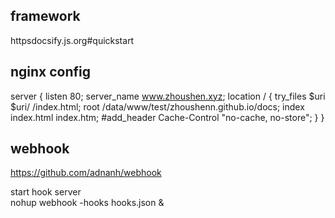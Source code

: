 
## framework

httpsdocsify.js.org#quickstart


## nginx config
server {
  listen 80;
  server_name www.zhoushen.xyz;
  location / {
      try_files $uri $uri/ /index.html;
      root /data/www/test/zhoushenn.github.io/docs;
      index  index.html index.htm;
      #add_header Cache-Control "no-cache, no-store";
  }
}

## webhook
https://github.com/adnanh/webhook  

start hook server  
nohup webhook -hooks hooks.json &  